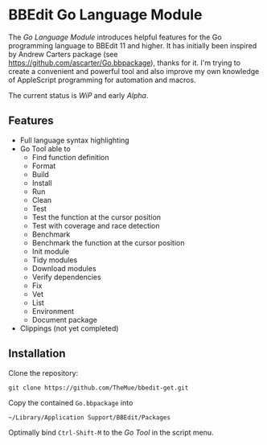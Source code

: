 # BBEdit Go Language Module

The *Go Language Module* introduces helpful features for the Go programming language 
to BBEdit 11 and higher. It has initially been inspired by Andrew Carters package
(see https://github.com/ascarter/Go.bbpackage), thanks for it. I'm trying to create
a convenient and powerful tool and also improve my own knowledge of AppleScript
programming for automation and macros.

The current status is *WiP* and early *Alpha*.

## Features

- Full language syntax highlighting
- Go Tool able to
  - Find function definition
  - Format
  - Build
  - Install
  - Run
  - Clean
  - Test
  - Test the function at the cursor position
  - Test with coverage and race detection
  - Benchmark
  - Benchmark the function at the cursor position
  - Init module
  - Tidy modules
  - Download modules
  - Verify dependencies
  - Fix
  - Vet
  - List
  - Environment
  - Document package
- Clippings (not yet completed)

## Installation

Clone the repository:

```
git clone https://github.com/TheMue/bbedit-get.git
```

Copy the contained `Go.bbpackage` into

```
~/Library/Application Support/BBEdit/Packages
```

Optimally bind `Ctrl-Shift-M` to the *Go Tool* in the script menu.
